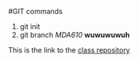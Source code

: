 #GIT commands
1. git init
2. git branch
*MDA610*
**wuwuwuwuh**

This is the link to the [class repository](https://github.com/tuoheng/MDA610HW)